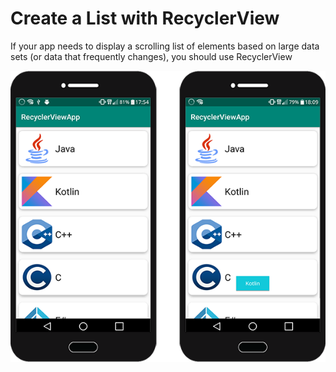 # Create a List with RecyclerView

If your app needs to display a scrolling list of elements 
based on large data sets (or data that frequently changes), you should use RecyclerView


![screenshot](https://github.com/MehmetAliSicak/AndroidApplicationDevelopmentWithKotlin/blob/master/UserInterface/RecyclerViewApp/appimage/recyclerview-project-screen-phone.PNG?raw=true)

